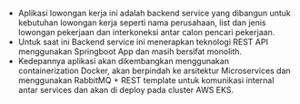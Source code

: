 - Aplikasi lowongan kerja ini adalah backend service yang dibangun untuk kebutuhan lowongan kerja seperti nama perusahaan, list dan jenis lowongan pekerjaan dan interkoneksi antar calon pencari pekerjaan. 
- Untuk saat ini Backend service ini menerapkan teknologi REST API menggunakan Springboot App dan masih bersifat monolith.
- Kedepannya aplikasi akan dikembangkan menggunakan containerization Docker, akan berpindah ke arsitektur Microservices dan menggunakan RabbitMQ + REST template untuk komunikasi internal antar services dan akan di deploy pada cluster AWS EKS.
